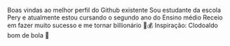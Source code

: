 Boas vindas ao melhor perfil do Github existente
Sou estudante da escola Pery e atualmente estou cursando o segundo ano do Ensino médio
Receio em fazer muito sucesso e me tornar billionário 🤑💰
Inspiração: Clodoaldo bom de bola 🥇
